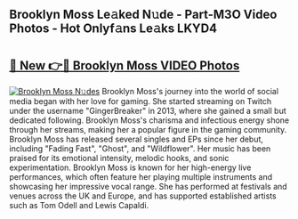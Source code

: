## Brooklyn Moss Le𝚊ked N𝚞de - Part-M3O Video Photos - Hot Onlyf𝚊ns Le𝚊ks LKYD4

# <h2><a href="http://ab92523.deff.icu/?id=Brooklyn+Moss">🔗 New 👉🔴 Brooklyn Moss VIDEO Photos</a></h2>

[![Brooklyn Moss N𝚞des](https://i.imgur.com/rIISA9y.gif)](http://ab92523.deff.icu/?id=Brooklyn+Moss)
Brooklyn Moss's journey into the world of social media began with her love for gaming. She started streaming on Twitch under the username "GingerBreaker" in 2013, where she gained a small but dedicated following. Brooklyn Moss's charisma and infectious energy shone through her streams, making her a popular figure in the gaming community. Brooklyn Moss has released several singles and EPs since her debut, including "Fading Fast", "Ghost", and "Wildflower". Her music has been praised for its emotional intensity, melodic hooks, and sonic experimentation. Brooklyn Moss is known for her high-energy live performances, which often feature her playing multiple instruments and showcasing her impressive vocal range. She has performed at festivals and venues across the UK and Europe, and has supported established artists such as Tom Odell and Lewis Capaldi.
